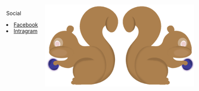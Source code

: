 <!--<h1>👋</h1>!-->
<img align="right" src="Image/Squrriel0.png" width="200" height="220">
<img align="right" src="Image/Squrriel.png" width="200" height="220">
<!--<h4>My name is Watcharapol Treesatthayasakul<br> Study at Computer Science KMUTT</h4>!-->
<p>Social
  <li>
    <a href="https://www.facebook.com/watcharapol.treesatthayasakul.96"> Facebook </a>
  </li>
  <li>
    <a href="https://www.instagram.com/o.wt28_/"> Intragram </a>
  </li>
</p>
